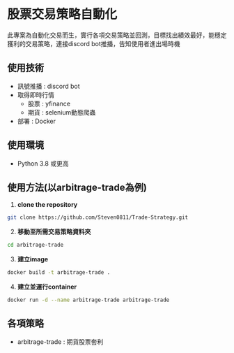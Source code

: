 # 股票交易策略自動化
此專案為自動化交易而生，實行各項交易策略並回測，目標找出績效最好，能穩定獲利的交易策略，連接discord bot推播，告知使用者進出場時機

## 使用技術
- 訊號推播 : discord bot
- 取得即時行情
   - 股票 : yfinance
   - 期貨 : selenium動態爬蟲
- 部署 : Docker

## 使用環境
- Python 3.8 或更高

## 使用方法(以arbitrage-trade為例)
1. **clone the repository**
```bash
git clone https://github.com/Steven0811/Trade-Strategy.git
```
2. **移動至所需交易策略資料夾**
```bash
cd arbitrage-trade
```
3. **建立image**
```bash
docker build -t arbitrage-trade .
```
4. **建立並運行container**
```bash
docker run -d --name arbitrage-trade arbitrage-trade
```

## 各項策略
- arbitrage-trade : 期貨股票套利